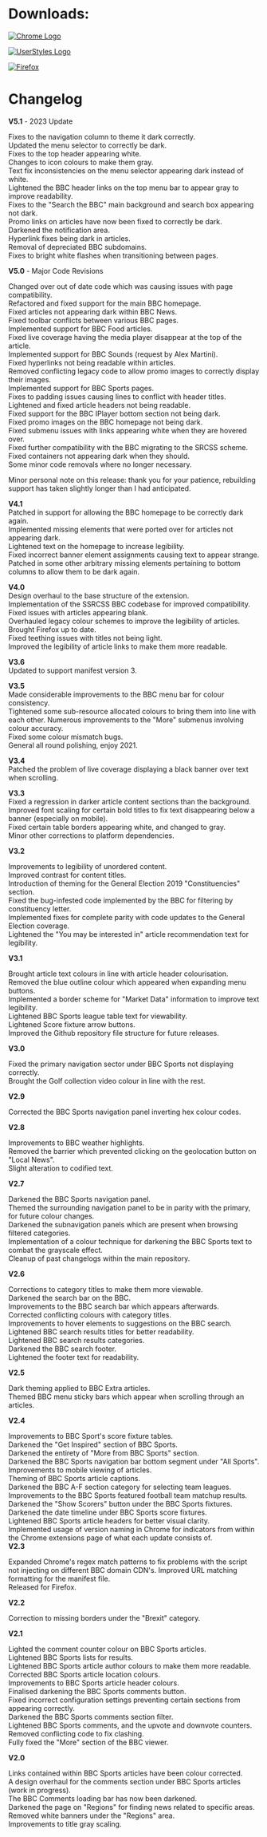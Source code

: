 
# Downloads:  


[![Chrome Logo](https://i.imgur.com/JXBf0eC.png)](https://chrome.google.com/webstore/detail/bbc-dark/bdifipamjgmfefcpemmlppcmcdjndhig?hl=en-GB)


[![UserStyles Logo](https://userstyles.org/ui/images/stylish-logo-2-copy-2.svg)](https://userstyles.org/styles/164869/dark-bbc)



[![Firefox](https://i.imgur.com/j7qsIEj.png)](https://addons.mozilla.org/en-GB/firefox/addon/bbc-dark)
<p> </p>

  
  
# Changelog

 **V5.1** - 2023 Update  
 
 Fixes to the navigation column to theme it dark correctly.  
 Updated the menu selector to correctly be dark.  
 Fixes to the top header appearing white.  
 Changes to icon colours to make them gray.  
 Text fix inconsistencies on the menu selector appearing dark instead of white.  
 Lightened the BBC header links on the top menu bar to appear gray to improve readability.  
 Fixes to the "Search the BBC" main background and search box appearing not dark.  
 Promo links on articles have now been fixed to correctly be dark.  
 Darkened the notification area.  
 Hyperlink fixes being dark in articles.  
 Removal of depreciated BBC subdomains.  
 Fixes to bright white flashes when transitioning between pages.  

 **V5.0** - Major Code Revisions  
   
 Changed over out of date code which was causing issues with page compatibility.  
 Refactored and fixed support for the main BBC homepage.  
 Fixed articles not appearing dark within BBC News.  
 Fixed toolbar conflicts between various BBC pages.  
 Implemented support for BBC Food articles.  
 Fixed live coverage having the media player disappear at the top of the article.  
 Implemented support for BBC Sounds (request by Alex Martini).  
 Fixed hyperlinks not being readable within articles.  
 Removed conflicting legacy code to allow promo images to correctly display their images.  
 Implemented support for BBC Sports pages.  
 Fixes to padding issues causing lines to conflict with header titles.  
 Lightened and fixed article headers not being readable.  
 Fixed support for the BBC IPlayer bottom section not being dark.  
 Fixed promo images on the BBC homepage not being dark.  
 Fixed submenu issues with links appearing white when they are hovered over.  
 Fixed further compatibility with the BBC migrating to the SRCSS scheme.  
 Fixed containers not appearing dark when they should.  
 Some minor code removals where no longer necessary.  
 
 Minor personal note on this release: thank you for your patience, rebuilding support has taken slightly longer than I had anticipated.  

 **V4.1**  
  Patched in support for allowing the BBC homepage to be correctly dark again.  
  Implemented missing elements that were ported over for articles not appearing dark.  
  Lightened text on the homepage to increase legibility.  
  Fixed incorrect banner element assignments causing text to appear strange.  
  Patched in some other arbitrary missing elements pertaining to bottom columns to allow them to be dark again.  


**V4.0**  
  Design overhaul to the base structure of the extension.  
  Implementation of the SSRCSS BBC codebase for improved compatibility.  
  Fixed issues with articles appearing blank.  
  Overhauled legacy colour schemes to improve the legibility of articles.  
  Brought Firefox up to date.  
  Fixed teething issues with titles not being light.  
  Improved the legibility of article links to make them more readable.  
  
**V3.6**  
  Updated to support manifest version 3.

**V3.5**  
  Made considerable improvements to the BBC menu bar for colour consistency.  
  Tightened some sub-resource allocated colours to bring them into line with each other.
  Numerous improvements to the "More" submenus involving colour accuracy.  
  Fixed some colour mismatch bugs.  
  General all round polishing, enjoy 2021.  
  

**V3.4**  
  Patched the problem of live coverage displaying a black banner over text when scrolling.  
  

**V3.3**  
  Fixed a regression in darker article content sections than the background.  
  Improved font scaling for certain bold titles to fix text disappearing below a banner (especially on mobile).  
  Fixed certain table borders appearing white, and changed to gray.  
  Minor other corrections to platform dependencies.  
  

  **V3.2**  
  
  Improvements to legibility of unordered content.  
  Improved contrast for content titles.  
  Introduction of theming for the General Election 2019 "Constituencies" section.  
  Fixed the bug-infested code implemented by the BBC for filtering by constituency letter.  
  Implemented fixes for complete parity with code updates to the General Election coverage.  
  Lightened the "You may be interested in" article recommendation text for legibility.  
   
  **V3.1**  
    
  Brought article text colours in line with article header colourisation.  
  Removed the blue outline colour which appeared when expanding menu buttons.  
  Implemented a border scheme for "Market Data" information to improve text legibility.  
  Lightened BBC Sports league table text for viewability.  
  Lightened Score fixture arrow buttons.  
  Improved the Github repository file structure for future releases.  
    
  **V3.0**  
    
  Fixed the primary navigation sector under BBC Sports not displaying correctly.  
  Brought the Golf collection video colour in line with the rest.  


  **V2.9**  
    
  Corrected the BBC Sports navigation panel inverting hex colour codes.  

  **V2.8**  
  
  Improvements to BBC weather highlights.  
  Removed the barrier which prevented clicking on the geolocation button on "Local News".  
  Slight alteration to codified text.  

  **V2.7**  
    
  Darkened the BBC Sports navigation panel.  
  Themed the surrounding navigation panel to be in parity with the primary, for future colour changes.  
  Darkened the subnavigation panels which are present when browsing filtered categories.  
  Implementation of a colour technique for darkening the BBC Sports text to combat the grayscale effect.  
  Cleanup of past changelogs within the main repository.  
  
  **V2.6**  

  Corrections to category titles to make them more viewable.  
  Darkened the search bar on the BBC.  
  Improvements to the BBC search bar which appears afterwards.  
  Corrected conflicting colours with category titles.  
  Improvements to hover elements to suggestions on the BBC search.  
  Lightened BBC search results titles for better readability.  
  Lightened BBC search results categories.  
  Darkened the BBC search footer.  
  Lightened the footer text for readability.  
  
  **V2.5**  
  
  Dark theming applied to BBC Extra articles.  
  Themed BBC menu sticky bars which appear when scrolling through an articles.  


  **V2.4**  

  Improvements to BBC Sport's score fixture tables.  
  Darkened the "Get Inspired" section of BBC Sports.  
  Darkened the entirety of "More from BBC Sports" section.  
  Darkened the BBC Sports navigation bar bottom segment under "All Sports".  
  Improvements to mobile viewing of articles.  
  Theming of BBC Sports article captions.  
  Darkened the BBC A-F section category for selecting team leagues.  
  Improvements to the BBC Sports featured football team matchup results.  
  Darkened the "Show Scorers" button under the BBC Sports fixtures.  
  Darkened the date timeline under BBC Sports score fixtures.  
  Lightened BBC Sports article headers for better visual clarity.  
  Implemented usage of version naming in Chrome for indicators from within the Chrome extensions page of what each update consists of.    
   **V2.3**  

   Expanded Chrome's regex match patterns to fix problems with the script not injecting on different BBC domain CDN's. 
   Improved URL matching formatting for the manifest file.  
   Released for Firefox.  

  **V2.2**  
   
  Correction to missing borders under the "Brexit" category.  

  **V2.1**  
 
   Lighted the comment counter colour on BBC Sports articles.  
   Lightened BBC Sports lists for results.  
   Lightened BBC Sports article author colours to make them more readable.  
   Corrected BBC Sports article location colours.  
   Improvements to BBC Sports article header colours.  
   Finalised darkening the BBC Sports comments button.    
   Fixed incorrect configuration settings preventing certain sections from appearing correctly.  
   Darkened the BBC Sports comments section filter.  
   Lightened BBC Sports comments, and the upvote and downvote counters.  
   Removed conflicting code to fix clashing.  
   Fully fixed the "More" section of the BBC viewer.  
 


  **V2.0**  
  
   Links contained within BBC Sports articles have been colour corrected.  
   A design overhaul for the comments section under BBC Sports articles (work in progress).  
   The BBC Comments loading bar has now been darkened.  
   Darkened the page on "Regions" for finding news related to specific areas.  
   Removed white banners under the "Regions" area.  
   Improvements to title gray scaling.  
 

